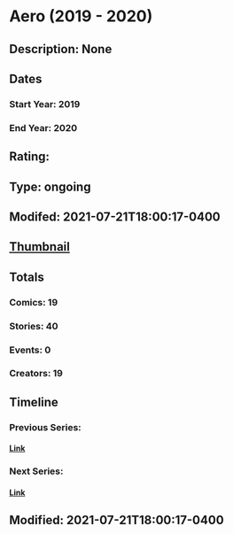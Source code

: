 # Aero (2019 - 2020)
## Description: None
## Dates
### Start Year: 2019
### End Year: 2020
## Rating: 
## Type: ongoing
## Modifed: 2021-07-21T18:00:17-0400
## [Thumbnail](http://i.annihil.us/u/prod/marvel/i/mg/3/00/5d128077da440.jpg)
## Totals
### Comics: 19
### Stories: 40
### Events: 0
### Creators: 19
## Timeline
### Previous Series: 
#### [Link]()
### Next Series: 
#### [Link]()
## Modified: 2021-07-21T18:00:17-0400